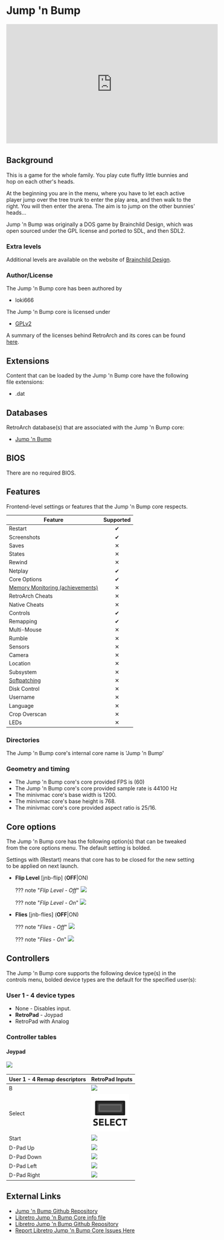 # Jump 'n Bump

<iframe width="560" height="315" src="https://www.youtube-nocookie.com/embed/YHrocZPWiH0" title="YouTube video player" frameborder="0" allow="accelerometer; autoplay; clipboard-write; encrypted-media; gyroscope; picture-in-picture" allowfullscreen></iframe>

## Background

This is a game for the whole family. You play cute fluffy little bunnies and hop on each other's heads.

At the beginning you are in the menu, where you have to let each active player jump over the tree trunk to enter the play area, and then walk to the right. You will then enter the arena. The aim is to jump on the other bunnies' heads…

Jump 'n Bump was originally a DOS game by Brainchild Design, which was open sourced under the GPL license and ported to SDL, and then SDL2.

### Extra levels

Additional levels are available on the website of [Brainchild Design](http://www.brainchilddesign.com/games/jumpnbump/levels/levels1.html).

### Author/License

The Jump 'n Bump core has been authored by

- loki666

The Jump 'n Bump core is licensed under

- [GPLv2](https://github.com/fabiangreffrath/jumpnbump/blob/master/COPYING)

A summary of the licenses behind RetroArch and its cores can be found [here](../development/licenses.md).

## Extensions

Content that can be loaded by the Jump 'n Bump core have the following file extensions:

- .dat

## Databases

RetroArch database(s) that are associated with the Jump 'n Bump core:

- [Jump 'n Bump](https://github.com/libretro/libretro-database/blob/master/rdb/Jump%20'n%20Bump.rdb)

## BIOS

There are no required BIOS.

## Features

Frontend-level settings or features that the Jump 'n Bump core respects.

| Feature           | Supported |
|-------------------|:---------:|
| Restart           | ✔         |
| Screenshots       | ✔         |
| Saves             | ✕         |
| States            | ✕         |
| Rewind            | ✕         |
| Netplay           | ✔         |
| Core Options      | ✔         |
| [Memory Monitoring (achievements)](../guides/memorymonitoring.md) | ✕         |
| RetroArch Cheats  | ✕         |
| Native Cheats     | ✕         |
| Controls          | ✔         |
| Remapping         | ✔         |
| Multi-Mouse       | ✕         |
| Rumble            | ✕         |
| Sensors           | ✕         |
| Camera            | ✕         |
| Location          | ✕         |
| Subsystem         | ✕         |
| [Softpatching](../guides/softpatching.md) | ✕         |
| Disk Control      | ✕         |
| Username          | ✕         |
| Language          | ✕         |
| Crop Overscan     | ✕         |
| LEDs              | ✕         |

### Directories

The Jump 'n Bump core's internal core name is 'Jump 'n Bump'

### Geometry and timing

- The Jump 'n Bump core's core provided FPS is (60)
- The Jump 'n Bump core's core provided sample rate is 44100 Hz
- The minivmac core's base width is 1200.
- The minivmac core's base height is 768.
- The minivmac core's core provided aspect ratio is 25/16.

## Core options

The Jump 'n Bump core has the following option(s) that can be tweaked from the core options menu. The default setting is bolded.

Settings with (Restart) means that core has to be closed for the new setting to be applied on next launch.

- **Flip Level** [jnb-flip] (**OFF**|ON)

	??? note "*Flip Level - Off*"
	    ![](../image/core/jump_n_bump/jump-n-bump-flip-level-off.png)

	??? note "*Flip Level - On*"
	    ![](../image/core/jump_n_bump/jump-n-bump-flip-level-on.png)

- **Flies** [jnb-flies] (**OFF**|ON)

	??? note "*Flies - Off*"
	    ![](../image/core/jump_n_bump/jump-n-bump-flies-off.png)

	??? note "*Flies - On*"
	    ![](../image/core/jump_n_bump/jump-n-bump-flies-on.png)	    

## Controllers

The Jump 'n Bump core supports the following device type(s) in the controls menu, bolded device types are the default for the specified user(s):

### User 1 - 4 device types

- None - Disables input.
- **RetroPad** - Joypad
- RetroPad with Analog

### Controller tables

#### Joypad

![](../image/controller/nes.png)

| User 1 - 4 Remap descriptors | RetroPad Inputs                             |
|--------------------------|---------------------------------------------|
| B                        | ![](../image/retropad/retro_b.png)          |
| Select                   | ![](../image/retropad/retro_select.png)     |
| Start                    | ![](../image/retropad/retro_start.png)      |
| D-Pad Up                 | ![](../image/retropad/retro_dpad_up.png)    |
| D-Pad Down               | ![](../image/retropad/retro_dpad_down.png)  |
| D-Pad Left               | ![](../image/retropad/retro_dpad_left.png)  |
| D-Pad Right              | ![](../image/retropad/retro_dpad_right.png) |

## External Links

- [Jump 'n Bump Github Repository](https://github.com/fabiangreffrath/jumpnbump)
- [Libretro Jump 'n Bump Core info file](https://github.com/libretro/libretro-super/blob/master/dist/info/jumpnbump_libretro.info)
- [Libretro Jump 'n Bump Github Repository](https://github.com/libretro/jumpnbump-libretro)
- [Report Libretro Jump 'n Bump Core Issues Here](https://github.com/libretro/jumpnbump-libretro/issues)